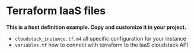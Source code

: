 # Terraform IaaS files

**This is a host definition example. Copy and customize it in your project.**

- ```cloudstack_instance.tf.m4``` all specific configuration for your instance
- ```variables.tf``` how to connect with terraform to the IaaS cloudstack API
